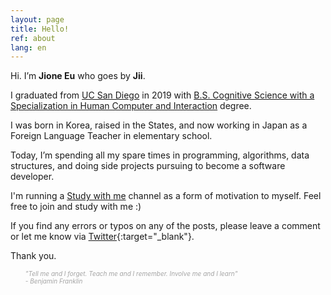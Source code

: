 ```yaml
---
layout: page
title: Hello!
ref: about
lang: en
---
```


Hi. I’m **Jione Eu** who goes by **Jii**. 

I graduated from [UC San Diego](https://ucsd.edu/) in 2019 with [B.S. Cognitive Science with a Specialization in Human Computer and Interaction](http://cogsci.ucsd.edu/undergraduates/major/design-interaction.html) degree.

I was born in Korea, raised in the States, and now working in Japan as a Foreign Language Teacher in elementary school.

Today, I’m spending all my spare times in programming, algorithms, data structures, and doing side projects pursuing to become a software developer.

I'm running a [Study with me](https://www.youtube.com/channel/UC8hY3wjYlK2U9W4fqKN598Q?view_as=subscriber) channel as a form of motivation to myself. Feel free to join and study with me :)

If you find any errors or typos on any of the posts, please leave a comment or let me know via [Twitter](https://twitter.com/jioneeu){:target="\_blank"}.

Thank you.

<div class="divider"></div>

<ul class="center">
<span style="color: #a4a4a4; font-style: italic;font-size: 10px">
"Tell me and I forget. Teach me and I remember. Involve me and I learn" <br> - Benjamin Franklin
</span>
</ul>

